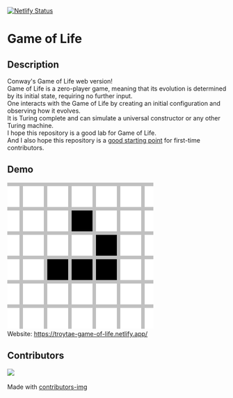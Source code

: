 [![Netlify Status](https://api.netlify.com/api/v1/badges/02463762-5814-4b93-89a9-6921a7c00a50/deploy-status)](https://app.netlify.com/sites/troytae-game-of-life/deploys)

# Game of Life

## Description

Conway's Game of Life web version!  
Game of Life is a zero-player game, meaning that its evolution is determined by its initial state, requiring no further input.  
One interacts with the Game of Life by creating an initial configuration and observing how it evolves.  
It is Turing complete and can simulate a universal constructor or any other Turing machine.  
I hope this repository is a good lab for Game of Life.  
And I also hope this repository is a [good starting point](https://github.com/TroyTae/game-of-life/issues?q=is%3Aissue+is%3Aopen+label%3A%22help+wanted%22) for first-time contributors.

## Demo

![Demo gif](./.github/images/favicon.gif)  
Website: https://troytae-game-of-life.netlify.app/

## Contributors

<a href="https://github.com/TroyTae/game-of-life/graphs/contributors">
  <img src="https://contributors-img.firebaseapp.com/image?repo=TroyTae/game-of-life" />
</a>

Made with [contributors-img](https://contributors-img.firebaseapp.com)
